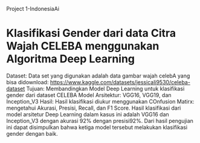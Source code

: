 Project 1-IndonesiaAi
# Klasifikasi Gender dari data Citra Wajah CELEBA menggunakan Algoritma Deep Learning
Dataset: Data set yang digunakan adalah data gambar wajah celebA yang bisa didownload: https://www.kaggle.com/datasets/jessicali9530/celeba-dataset
Tujuan: Membandingkan Model Deep Learning untuk klasifikasi gender dari dataset CELEBA
Model Arsitektur: VGG16, VGG19, dan Inception_V3
Hasil: Hasil klasifikasi diukur menggunakan COnfusion Matirx: mengetahui Akurasi, Presisi, Recall, dan F1 Score.  Hasil klasifikasi dari model arsitetur Deep Learning dalam kasus ini adalah VGG16 dan Inception_V3 dengan akurasi 92% dengan presisi92%. Dari hasil pengujian ini dapat disimpulkan bahwa ketiga model tersebut melakukan klasifikasi gender dengan baik.
